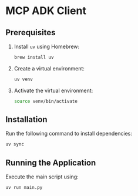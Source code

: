 # MCP ADK Client

## Prerequisites

1. Install `uv` using Homebrew:
    ```bash
    brew install uv
    ```

2. Create a virtual environment:
    ```bash
    uv venv
    ```

3. Activate the virtual environment:
    ```bash
    source venv/bin/activate
    ```

## Installation

Run the following command to install dependencies:
```bash
uv sync
```

## Running the Application

Execute the main script using:
```bash
uv run main.py
```